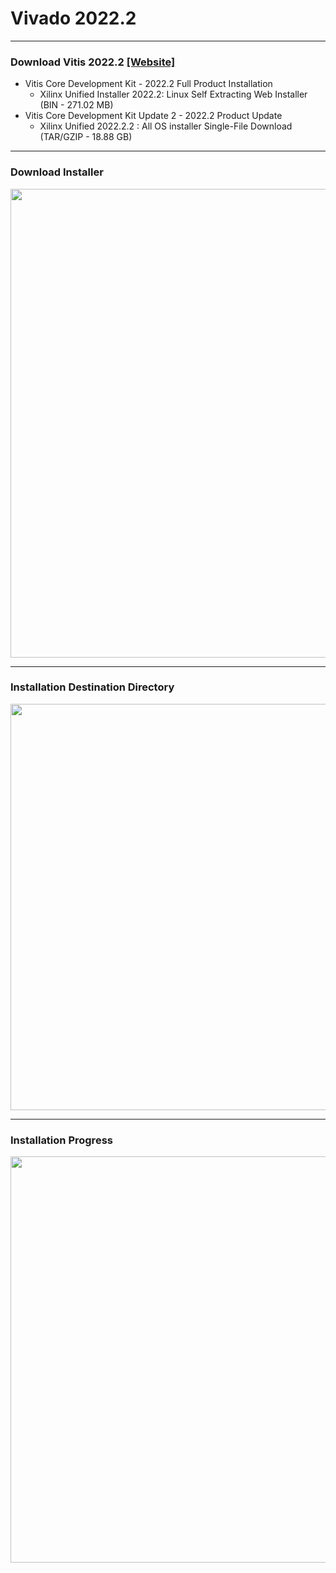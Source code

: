 # Vivado 2022.2

---
### Download Vitis 2022.2 [[Website]](https://www.xilinx.com/support/download/index.html/content/xilinx/en/downloadNav/vitis/archive-vitis.html)

* Vitis Core Development Kit - 2022.2  Full Product Installation
  * Xilinx Unified Installer 2022.2: Linux Self Extracting Web Installer (BIN - 271.02 MB)
* Vitis Core Development Kit Update 2 - 2022.2  Product Update
  * Xilinx Unified 2022.2.2 : All OS installer Single-File Download (TAR/GZIP - 18.88 GB)
    
---
### Download Installer
<img src="https://github.com/user-attachments/assets/c09a0a02-4c7a-49f0-886c-63a784a6d73a" width=750>

---
### Installation Destination Directory
<img src="https://github.com/user-attachments/assets/b99e8e5e-1667-478a-8c31-a6e5a4c7ac21" width=650>

---
### Installation Progress

<img src="https://github.com/user-attachments/assets/73cc5629-d146-4b5c-8502-a73a939c4d46" width=650>

 
